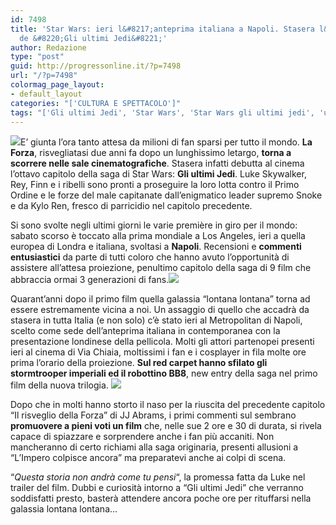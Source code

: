 ```yaml
---
id: 7498
title: 'Star Wars: ieri l&#8217;anteprima italiana a Napoli. Stasera l&#8217;uscita
  de &#8220;Gli ultimi Jedi&#8221;'
author: Redazione
type: "post"
guid: http://progressonline.it/?p=7498
url: "/?p=7498"
colormag_page_layout:
- default_layout
categories: "['CULTURA E SPETTACOLO']"
tags: "['Gli ultimi Jedi', 'Star Wars', 'Star Wars gli ultimi jedi', 'uscita Star Wars']"
---
```


![](https://progressonline.it/wp-content/uploads/2017/12/star-wars-696x477-300x206.jpg)E’ giunta l’ora tanto attesa da milioni di fan sparsi per tutto il mondo. **La Forza**, risvegliatasi due anni fa dopo un lunghissimo letargo, **torna a scorrere nelle sale cinematografiche**. Stasera infatti debutta al cinema l’ottavo capitolo della saga di Star Wars: **Gli ultimi Jedi**. Luke Skywalker, Rey, Finn e i ribelli sono pronti a proseguire la loro lotta contro il Primo Ordine e le forze del male capitanate dall’enigmatico leader supremo Snoke e da Kylo Ren, fresco di parricidio nel capitolo precedente.

Si sono svolte negli ultimi giorni le varie première in giro per il mondo: sabato scorso è toccato alla prima mondiale a Los Angeles, ieri a quella europea di Londra e italiana, svoltasi a **Napoli**. Recensioni e **commenti entusiastici** da parte di tutti coloro che hanno avuto l’opportunità di assistere all’attesa proiezione, penultimo capitolo della saga di 9 film che abbraccia ormai 3 generazioni di fans.![](https://progressonline.it/wp-content/uploads/2017/12/skywalker-300x144.jpg)

Quarant’anni dopo il primo film quella galassia “lontana lontana” torna ad essere estremamente vicina a noi. Un assaggio di quello che accadrà da stasera in tutta Italia (e non solo) c’è stato ieri al Metropolitan di Napoli, scelto come sede dell’anteprima italiana in contemporanea con la presentazione londinese della pellicola. Molti gli attori partenopei presenti ieri al cinema di Via Chiaia, moltissimi i fan e i cosplayer in fila molte ore prima l’orario della proiezione. **Sul red carpet hanno sfilato gli stormtrooper imperiali ed il robottino BB8**, new entry della saga nel primo film della nuova trilogia. ![](https://progressonline.it/wp-content/uploads/2017/12/bb8-star-wars.jpg)

Dopo che in molti hanno storto il naso per la riuscita del precedente capitolo “Il risveglio della Forza” di JJ Abrams, i primi commenti sul sembrano **promuovere a pieni voti un film** che, nelle sue 2 ore e 30 di durata, si rivela capace di spiazzare e sorprendere anche i fan più accaniti. Non mancheranno di certo richiami alla saga originaria, presenti allusioni a “L’Impero colpisce ancora” ma preparatevi anche ai colpi di scena.

“*Questa storia non andrà come tu pensi*“, la promessa fatta da Luke nel trailer del film. Dubbi e curiosità intorno a “Gli ultimi Jedi” che verranno soddisfatti presto, basterà attendere ancora poche ore per rituffarsi nella galassia lontana lontana…